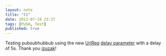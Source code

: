```yaml
---
layout: note
title: "t1"
date: 2013-07-19 23:27
tags: [PuSH, Test]
published: true
---
```

Testing pubsubhubbub using the new [UrlReq](https://github.com/izuzak/urlreq) [delay parameter](https://github.com/izuzak/izuzak.github.com/issues/11#issuecomment-20837204) with a delay of 5s.  Thank you [izuzak](https://github.com/izuzak)!